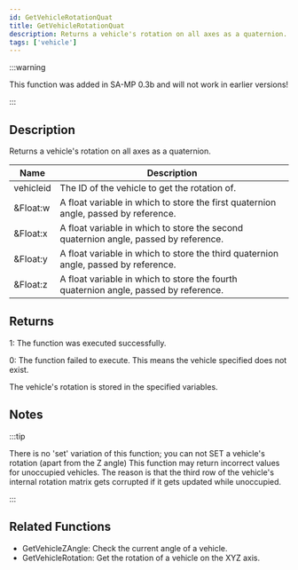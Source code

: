 ```yaml
---
id: GetVehicleRotationQuat
title: GetVehicleRotationQuat
description: Returns a vehicle's rotation on all axes as a quaternion.
tags: ['vehicle']
---
```


<TagLinks />

:::warning

This function was added in SA-MP 0.3b and will not work in earlier versions!

:::

## Description

Returns a vehicle's rotation on all axes as a quaternion.


| Name | Description |
|------|-------------|
|vehicleid | The ID of the vehicle to get the rotation of.|
|&Float:w | A float variable in which to store the first quaternion angle, passed by reference.|
|&Float:x | A float variable in which to store the second quaternion angle, passed by reference.|
|&Float:y | A float variable in which to store the third quaternion angle, passed by reference.|
|&Float:z | A float variable in which to store the fourth quaternion angle, passed by reference.|


## Returns

 1: The function was executed successfully. 

 0: The function failed to execute. This means the vehicle specified does not exist.

 The vehicle's rotation is stored in the specified variables.


## Notes

:::tip


 There is no 'set' variation of this function; you can not SET a vehicle's rotation (apart from the Z angle)
 This function may return incorrect values for unoccupied vehicles. The reason is that the third row of the vehicle's internal rotation matrix gets corrupted if it gets updated while unoccupied.



:::


## Related Functions


-  GetVehicleZAngle: Check the current angle of a vehicle.
-  GetVehicleRotation: Get the rotation of a vehicle on the XYZ axis.